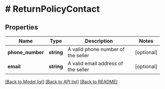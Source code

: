 # # ReturnPolicyContact

## Properties

Name | Type | Description | Notes
------------ | ------------- | ------------- | -------------
**phone_number** | **string** | A valid phone number of the seller | [optional]
**email** | **string** | A valid email address of the seller | [optional]

[[Back to Model list]](../../README.md#models) [[Back to API list]](../../README.md#endpoints) [[Back to README]](../../README.md)
